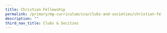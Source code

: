 ```yaml
---
title: Christian Fellowship
permalink: /primary/mg-curriculum/cca/clubs-and-societies/christian-fellowship/
description: ""
third_nav_title: Clubs & Socities
---
```

